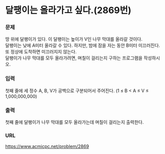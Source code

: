 # 달팽이는 올라가고 싶다.\(2869번\)

### 문제

땅 위에 달팽이가 있다. 이 달팽이는 높이가 V인 나무 막대를 올라갈 것이다.   
달팽이는 낮에 A미터 올라갈 수 있다. 하지만, 밤에 잠을 자는 동안 B미터 미끄러진다. 또 정상에 도착하면 미끄러지지 않는다.   
달팽이가 나무 막대를 모두 올라가려면, 며칠이 걸리는지 구하는 프로그램을 작성하시오.

     
### 입력

첫째 줄에 세 정수 A, B, V가 공백으로 구분되어서 주어진다. \(1 ≤ B < A ≤ V ≤ 1,000,000,000\)


### 출력

첫째 줄에 달팽이가 나무 막대를 모두 올라가는데 며칠이 걸리는지 출력한다.


### URL

https://www.acmicpc.net/problem/2869